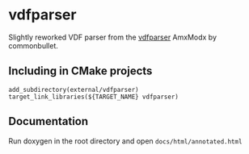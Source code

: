 # vdfparser

Slightly reworked VDF parser from the [vdfparser] AmxModx by commonbullet.

## Including in CMake projects

    add_subdirectory(external/vdfparser)
    target_link_libraries(${TARGET_NAME} vdfparser)

## Documentation

Run doxygen in the root directory and open `docs/html/annotated.html`

[vdfparser]: https://code.google.com/archive/p/vdfparser/
